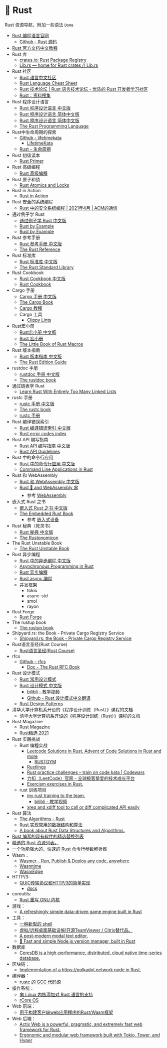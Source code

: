 # 🦀 Rust

Rust 资源导航，附加一些语法 `Dome`
- [Rust 编程语言官网](https://www.rust-lang.org/zh-CN/)
    - [Github - Rust 源码](https://github.com/rust-lang/rust)
- [Rust 官方文档中文教程](https://rustwiki.org/)
- Rust 库
    - [crates.io: Rust Package Registry](https://crates.io)
    - [Lib.rs — home for Rust crates // Lib.rs](https://lib.rs/)
- Rust 社区
    - [Rust 语言中文社区](https://rustcc.cn/)
    - [Rust Language Cheat Sheet](https://cheats.rs/)
    - [Rust 技术论坛 | Rust 语言技术论坛 - 优质的 Rust 开发者学习社区](https://learnku.com/rust)
    - [Rust：资料搜集](https://www.yuque.com/zhoujiping/programming/rust-materials)
- Rust 程序设计语言
    - [Rust 程序设计语言 中文版](https://rustwiki.org/zh-CN/book/)
    - [Rust 程序设计语言 简体中文版](https://kaisery.github.io/trpl-zh-cn/)
    - [Rust 程序设计语言 简体中文版](https://rust.bootcss.com/)
    - [The Rust Programming Language](https://doc.rust-lang.org/book/)
- Rust中生命周期的探索
    - [Github - lifetimekata](https://github.com/tfpk/lifetimekata)
        - [LifetimeKata](https://tfpk.github.io/lifetimekata/)
    - [Rust - 生命周期](https://rustcc.cn/article?id=0d606476-0a98-4f5a-afba-951f999408e6)
- Rust 初级读本
    - [Rust Primer](https://rustcc.gitbooks.io/rustprimer/content/)
- Rust 高级编程
    - [Rust 高级编程](https://learnku.com/docs/nomicon/2018)
- Rust 原子和锁
    - [Rust Atomics and Locks](https://atomics.rs/)
- Rust in Action
    - [Rust in Action](https://livebook.manning.com/book/rust-in-action/)
- Rust 安全的系统编程
    - [Rust 中的安全系统编程 | 2021年4月 | ACM的通信](https://cacm.acm.org/magazines/2021/4/251364-safe-systems-programming-in-rust/fulltext)
- 通过例子学 Rust
    - [通过例子学 Rust 中文版](https://rustwiki.org/zh-CN/rust-by-example/)
    - [Rust by Example](https://doc.rust-lang.org/stable/rust-by-example/)
    - [Rust by Example](https://doc.rust-lang.org/rust-by-example/index.html)
- Rust 参考手册
    - [Rust 参考手册 中文版](https://rustwiki.org/zh-CN/reference/)
    - [The Rust Reference](https://doc.rust-lang.org/reference/index.html)
- Rust 标准库
    - [Rust 标准库 中文版](https://rustwiki.org/zh-CN/std/)
    - [The Rust Standard Library](https://doc.rust-lang.org/std/index.html)
- Rust Cookbook
    - [Rust Cookbook 中文版](https://rustwiki.org/zh-CN/rust-cookbook/)
    - [Rust Cookbook](https://rustwiki.org/en/rust-cookbook/)
- Cargo 手册
    - [Cargo 手册 中文版](https://rustwiki.org/zh-CN/cargo/)
    - [The Cargo Book](https://doc.rust-lang.org/cargo/index.html)
    - [Cargo 教程](https://learnku.com/docs/cargo-book/2018)
    - Cargo 工具
        - [Clippy Lints](https://rust-lang.github.io/rust-clippy/master/index.html)
- Rust宏小册
    - [Rust宏小册 中文版](https://www.bookstack.cn/read/DaseinPhaos-tlborm-chinese/README.md)
    - [Rust 宏小册](https://zjp-cn.github.io/tlborm/)
    - [The Little Book of Rust Macros](https://veykril.github.io/tlborm/)
- Rust 版本指南
    - [Rust 版本指南 中文版](https://rustwiki.org/zh-CN/edition-guide/)
    - [The Rust Edition Guide](https://doc.rust-lang.org/edition-guide/index.html)
- rustdoc 手册
    - [rustdoc 手册 中文版](https://rustwiki.org/zh-CN/rustdoc/)
    - [The rustdoc book](https://doc.rust-lang.org/rustdoc/index.html)
- 通过链表学 Rust
    - [Learn Rust With Entirely Too Many Linked Lists](https://rust-unofficial.github.io/too-many-lists/)
- rustc 手册
    - [rustc 手册 中文版](https://rustwiki.org/zh-CN/rustc/)
    - [The rustc book](https://doc.rust-lang.org/rustc/index.html)
    - [rustc 手册](https://learnku.com/docs/rustc-book/2020)
- Rust 编译错误索引
    - [Rust 编译错误索引 中文版](https://learnku.com/docs/rust-rcei-2020/introduction/10466)
    - [Rust error codes index](https://doc.rust-lang.org/error_codes/error-index.html)
- Rust API 编写指南
    - [Rust API 编写指南 中文版](https://rust-chinese-translation.github.io/api-guidelines/)
    - [Rust API Guidelines](https://rust-lang.github.io/api-guidelines/about.html)
- Rust 中的命令行应用
    - [Rust 中的命令行应用 中文版](https://suibianxiedianer.github.io/rust-cli-book-zh_CN/README_zh.html)
    - [Command Line Applications in Rust](https://rust-cli.github.io/book/index.html)
- Rust 和 WebAssembly
    - [Rust 和 WebAssembly 中文版](https://rustwasm.wasmdev.cn/docs/book/)
    - [Rust 🦀 and WebAssembly 🕸](https://rustwasm.github.io/docs/book/) 
        - 参考 [Web­Assembly](https://www.rust-lang.org/zh-CN/what/wasm)
- 嵌入式 Rust 之书
    - [嵌入式 Rust 之书 中文版](https://stevenbai.top/rustbook/book/)
    - [The Embedded Rust Book](https://doc.rust-lang.org/stable/embedded-book/) 
        - 参考 [嵌入式设备](https://www.rust-lang.org/zh-CN/what/embedded)
- Rust 秘典（死灵书）
    - [Rust 秘典 中文版](https://nomicon.purewhite.io/)
    - [The Rustonomicon](https://doc.rust-lang.org/nomicon/index.html)
- The Rust Unstable Book
    - [The Rust Unstable Book](https://doc.rust-lang.org/nightly/unstable-book/index.html)
- Rust 异步编程
    - [Rust 中的异步编程 中文版](https://huangjj27.github.io/async-book/index.html)
    - [Asynchronous Programming in Rust](https://rust-lang.github.io/async-book/)
    - [Rust 异步编程](https://learnku.com/docs/async-book/2018)
    - [Rust async 编程](https://www.cnblogs.com/QiaoPengjun/p/17434443.html)
    - 并发框架
        - tokio
        - async-std
        - smol
        - rayon
- Rust Forge
    - [Rust Forge](https://forge.rust-lang.org/index.html)
- The rustup book
    - [The rustup book](https://rust-lang.github.io/rustup/index.html)
- Shipyard.rs: the Book - Private Cargo Registry Service
    - [Shipyard.rs: the Book - Private Cargo Registry Service](https://docs.shipyard.rs/intro/summary.html)
- Rust语言圣经(Rust Course)
    - [Rust语言圣经(Rust Course)](https://course.rs/about-book.html)
- rfcs
    - [Github - rfcs](https://github.com/rust-lang/rfcs)
        - [Doc - The Rust RFC Book](https://rust-lang.github.io/rfcs/)
- Rust 设计模式
    - [Rust 常用设计模式](https://refactoringguru.cn/design-patterns/rust)
    - [Rust 设计模式 中文版](http://chuxiuhong.com/chuxiuhong-rust-patterns-zh/patterns/index.html)
        - [bilibli - 教学视频](https://space.bilibili.com/485433391)
        - [Github - Rust 设计模式中文翻译](https://github.com/chuxiuhong/chuxiuhong-rust-patterns-zh)
    - [Rust Design Patterns](https://rust-unofficial.github.io/patterns/)
- 清华大学计算机系开设的《程序设计训练（Rust）》课程的文档
    - [清华大学计算机系开设的《程序设计训练（Rust）》课程的文档](https://lab.cs.tsinghua.edu.cn/rust/)
- Rust Magazine
    - [Rust Magazine](https://rustmagazine.org/)
    - [Rust精选 2021](https://rustmagazine.github.io/rust_magazine_2021/index.html)
- Rust 实践挑战
    - Rust 编程实战
        - [Leetcode Solutions in Rust, Advent of Code Solutions in Rust and more](https://github.com/warycat/rustgym)
            - [RUSTGYM](https://rustgym.com/)
        - [Rustlings](https://github.com/rust-lang/rustlings)
        - [Rust practice challenges – train on code kata | Codewars](https://www.codewars.com/kata/577ff15ad648a14b780000e7/train/rust)
        - [力扣（LeetCode）官网 - 全球极客挚爱的技术成长平台](https://leetcode.cn)
        - [Exercism exercises in Rust.](https://github.com/exercism/rust)
    - rust 训练项目
        - [my rust training to the team.](https://github.com/tyrchen/rust-training) 
            - [bilibli - 教学视频](https://www.bilibili.com/video/BV1FL4y1x7MU/)
        - [xreq and xdiff tool to call or diff complicated API easily](https://github.com/Tubitv/xdiff)
- Rust 算法
    - [The Algorithms - Rust](https://github.com/TheAlgorithms/Rust)
    - [Rust 实现常用的数据结构和算法](https://github.com/iiicp/Rust-DataStruct-And-Algorithm)
    - [A book about Rust Data Structures and Algorithms.](https://github.com/QMHTMY/RustBook)
- [Rust 编写的现有软件的精选替换列表](https://github.com/TaKO8Ki/awesome-alternatives-in-rust)
- [精选的 Rust 资源列表。](https://github.com/rust-unofficial/awesome-rust)
- [一个功能强大的，快速的 Rust 命令行参数解析器](https://github.com/clap-rs/clap)
- Wasm：
    - [Wasmer - Run, Publish & Deploy any code, anywhere](https://wasmer.io)
    - [Wasmtime](https://wasmtime.dev)
    - [WasmEdge](https://wasmedge.org)
- HTTP/3: 
    - [QUIC传输协议和HTTP/3的简单实现](https://github.com/cloudflare/quiche)
        - [docs](https://docs.quic.tech/quiche/)
- coreutils: 
    - [Rust 重写 GNU 内核](https://github.com/uutils/coreutils)
- 游戏：
    - [A refreshingly simple data-driven game engine built in Rust](https://github.com/bevyengine/bevy)
- 工具：
    - [一种新型的 shell](https://github.com/nushell/nushell)
    - [虚拟/远程桌面基础设施!开源TeamViewer / Citrix替代品。](https://github.com/rustdesk/rustdesk)
    - [A post-modern modal text editor.](https://github.com/helix-editor/helix)
    - [🚀 Fast and simple Node.js version manager, built in Rust](https://github.com/Schniz/fnm)
- 数据库
    - [CeresDB is a high-performance, distributed, cloud native time-series database.](https://github.com/CeresDB/ceresdb)
- 区块链：
    - [Implementation of a https://polkadot.network node in Rust.](https://github.com/w3f/polkadot)
- 编译器：
    - [rustc 的 GCC 代码源](https://github.com/rust-lang/rustc_codegen_gcc)
- 操作系统：
    - [向 Linux 内核添加对 Rust 语言的支持](https://github.com/Rust-for-Linux)
    - [rCore OS](https://github.com/rcore-os)
- Web 前端：
    - [用于构建客户端web应用程序的Rust/Wasm框架](https://github.com/yewstack/yew、https://github.com/denoland/deno)
- Web 后端：
    - [Actix Web is a powerful, pragmatic, and extremely fast web framework for Rust.](https://github.com/actix/actix-web)
    - [Ergonomic and modular web framework built with Tokio, Tower, and Hyper](https://github.com/tokio-rs/axum)